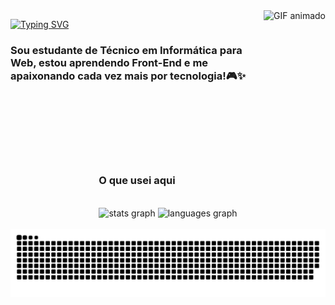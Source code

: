 <img align="right" alt="GIF animado" height="300px" src="https://media4.giphy.com/media/v1.Y2lkPTc5MGI3NjExd2o4ZGdwMXM3cmpqbDNpOXkwZjVteHI4NW15MmltemN3Z2NobnJkaCZlcD12MV9pbnRlcm5hbF9naWZfYnlfaWQmY3Q9Zw/W4IY7zQdRh7Ow/giphy.gif">




<a href="https://git.io/typing-svg"><img src="https://readme-typing-svg.demolab.com?font=Pixelify+Sans&size=35&duration=4000&pause=1000&color=9769F7&width=435&lines=Ol%C3%A1%2C+eu+sou+a+Lav%C3%ADnia" alt="Typing SVG" /></a>

###

<h3 align="left">Sou estudante de Técnico em Informática para Web, estou aprendendo Front-End e me apaixonando cada vez mais por tecnologia!🎮✨</h3>

<br>
<br>
<br>
<br>
<br>
<br>
<h3 align="center">O que usei aqui</h3>
<br>


<div align="center">
  <img src="https://github-readme-stats.vercel.app/api?username=lalandrade&hide_title=false&hide_rank=false&show_icons=true&include_all_commits=true&count_private=true&disable_animations=false&theme=omni&locale=pt-br&hide_border=false" height="150" alt="stats graph"  />
  <img src="https://github-readme-stats.vercel.app/api/top-langs?username=lalandrade&locale=pt-br&hide_title=false&layout=compact&card_width=320&langs_count=5&theme=omni&hide_border=false" height="150" alt="languages graph"  />
</div>
<br>


<picture align="center">
  <source media="(prefers-color-scheme: dark)" srcset="https://raw.githubusercontent.com/mari4souza/mari4souza/output/github-contribution-grid-snake-dark.svg">
  <source media="(prefers-color-scheme: light)" srcset="https://raw.githubusercontent.com/mari4souza/mari4souza/output/github-contribution-grid-snake-dark.svg">
  <img align="center" alt="github contribution grid snake animation" src="https://raw.githubusercontent.com/mari4souza/mari4souza/output/github-contribution-grid-snake.svg">
</picture>

